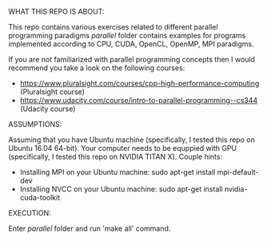 WHAT THIS REPO IS ABOUT:

This repo contains various exercises related to different parallel programming paradigms
_parallel_ folder contains examples for programs implemented according to CPU, CUDA, OpenCL, OpenMP, MPI paradigms.

If you are not familiarized with parallel programming concepts then I would recommend you take a look on the following courses:
- https://www.pluralsight.com/courses/cpp-high-performance-computing (Pluralsight course)
- https://www.udacity.com/course/intro-to-parallel-programming--cs344 (Udacity course)


ASSUMPTIONS:

Assuming that you have Ubuntu machine (specifically, I tested this repo on Ubuntu 16.04 64-bit).
Your computer needs to be equppied with GPU (specifically, I tested this repo on NVIDIA TITAN X).
Couple hints:
- Installing MPI on your Ubuntu machine: sudo apt-get install mpi-default-dev
- Installing NVCC on your Ubuntu machine: sudo apt-get install nvidia-cuda-toolkit

EXECUTION:

Enter _parallel_ folder and run 'make all' command.


